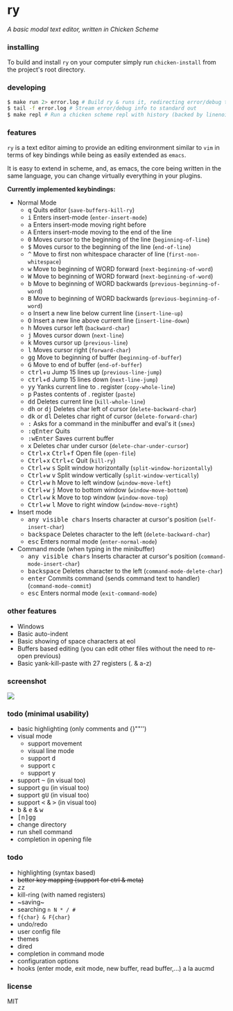 # ry

_A basic modal text editor, written in Chicken Scheme_

### installing

To build and install `ry` on your computer simply run `chicken-install` from the
project's root directory.

### developing

```bash
$ make run 2> error.log # Build ry & runs it, redirecting error/debug to file
$ tail -f error.log # Stream error/debug info to standard out
$ make repl # Run a chicken scheme repl with history (backed by linenoise)
```

### features

`ry` is a text editor aiming to provide an editing environment similar to `vim`
in terms of key bindings while being as easily extended as `emacs`.

It is easy to extend in scheme, and, as emacs, the core being written in the same
language, you can change virtually everything in your plugins.

**Currently implemented keybindings:**

- Normal Mode
  - <kbd>q</kbd> Quits editor (`save-buffers-kill-ry`)
  - <kbd>i</kbd> Enters insert-mode (`enter-insert-mode`)
  - <kbd>a</kbd> Enters insert-mode moving right before
  - <kbd>A</kbd> Enters insert-mode moving to the end of the line
  - <kbd>0</kbd> Moves cursor to the beginning of the line (`beginning-of-line`)
  - <kbd>$</kbd> Moves cursor to the beginning of the line (`end-of-line`)
  - <kbd>^</kbd> Move to first non whitespace character of line (`first-non-whitespace`)
  - <kbd>w</kbd> Move to beginning of WORD forward (`next-beginning-of-word`)
  - <kbd>W</kbd> Move to beginning of WORD forward (`next-beginning-of-word`)
  - <kbd>b</kbd> Move to beginning of WORD backwards (`previous-beginning-of-word`)
  - <kbd>B</kbd> Move to beginning of WORD backwards (`previous-beginning-of-word`)
  - <kbd>o</kbd> Insert a new line below current line (`insert-line-up`)
  - <kbd>O</kbd> Insert a new line above current line (`insert-line-down`)
  - <kbd>h</kbd> Moves cursor left (`backward-char`)
  - <kbd>j</kbd> Moves cursor down (`next-line`)
  - <kbd>k</kbd> Moves cursor up (`previous-line`)
  - <kbd>l</kbd> Moves cursor right (`forward-char`)
  - <kbd>gg</kbd> Move to beginning of buffer (`beginning-of-buffer`)
  - <kbd>G</kbd> Move to end of buffer (`end-of-buffer`)
  - <kbd>ctrl</kbd>+<kbd>u</kbd> Jump 15 lines up (`previous-line-jump`)
  - <kbd>ctrl</kbd>+<kbd>d</kbd> Jump 15 lines down (`next-line-jump`)
  - <kbd>yy</kbd> Yanks current line to . register (`copy-whole-line`)
  - <kbd>p</kbd> Pastes contents of . register (`paste`)
  - <kbd>d</kbd><kbd>d</kbd> Deletes current line (`kill-whole-line`)
  - <kbd>d</kbd><kbd>h</kbd> or <kbd>d</kbd><kbd>j</kbd> Deletes char left of cursor  (`delete-backward-char`)
  - <kbd>d</kbd><kbd>k</kbd> or <kbd>d</kbd><kbd>l</kbd> Deletes char right of cursor  (`delete-forward-char`)
  - <kbd>:</kbd> Asks for a command in the minibuffer and eval's it (`smex`)
  - <kbd>:</kbd><kbd>q</kbd><kbd>Enter</kbd> Quits
  - <kbd>:</kbd><kbd>w</kbd><kbd>Enter</kbd> Saves current buffer
  - <kbd>x</kbd> Deletes char under cursor (`delete-char-under-cursor`)
  - <kbd>Ctrl</kbd>+<kbd>x</kbd> <kbd>Ctrl</kbd>+<kbd>f</kbd> Open file (`open-file`)
  - <kbd>Ctrl</kbd>+<kbd>x</kbd> <kbd>Ctrl</kbd>+<kbd>c</kbd> Quit (`kill-ry`)
  - <kbd>Ctrl</kbd>+<kbd>w</kbd> <kbd>s</kbd> Split window horizontally (`split-window-horizontally`)
  - <kbd>Ctrl</kbd>+<kbd>w</kbd> <kbd>v</kbd> Split window vertically (`split-window-vertically`)
  - <kbd>Ctrl</kbd>+<kbd>w</kbd> <kbd>h</kbd> Move to left window (`window-move-left`)
  - <kbd>Ctrl</kbd>+<kbd>w</kbd> <kbd>j</kbd> Move to bottom window (`window-move-bottom`)
  - <kbd>Ctrl</kbd>+<kbd>w</kbd> <kbd>k</kbd> Move to top window (`window-move-top`)
  - <kbd>Ctrl</kbd>+<kbd>w</kbd> <kbd>l</kbd> Move to right window (`window-move-right`)
- Insert mode
  - <kbd>any visible chars</kbd> Inserts character at cursor's position (`self-insert-char`)
  - <kbd>backspace</kbd> Deletes character to the left (`delete-backward-char`)
  - <kbd>esc</kbd> Enters normal mode  (`enter-normal-mode`)
- Command mode (when typing in the minibuffer)
  - <kbd>any visible chars</kbd> Inserts character at cursor's position (`command-mode-insert-char`)
  - <kbd>backspace</kbd> Deletes character to the left (`command-mode-delete-char`)
  - <kbd>enter</kbd> Commits command (sends command text to handler) (`command-mode-commit`)
  - <kbd>esc</kbd> Enters normal mode (`exit-command-mode`)

### other features

- Windows
- Basic auto-indent
- Basic showing of space characters at eol
- Buffers based editing (you can edit other files without the need to re-open previous)
- Basic yank-kill-paste with 27 registers (. & a-z)

### screenshot

![](https://raw.githubusercontent.com/kiasaki/scheme-ry/master/support/screenshot.png)

### todo (minimal usability)

- basic highlighting (only comments and [](){}""'')
- visual mode
  - support movement
  - visual line mode
  - support <kbd>d</kbd>
  - support <kbd>c</kbd>
  - support <kbd>y</kbd>
- support <kbd>~</kbd> (in visual too)
- support <kbd>gu</kbd> (in visual too)
- support <kbd>gU</kbd> (in visual too)
- support <kbd><</kbd> & <kbd>></kbd> (in visual too)
- <kbd>b</kbd> & <kbd>e</kbd> & <kbd>w</kbd>
- <kbd>[n]gg</kbd>
- change directory
- run shell command
- completion in opening file

### todo

- highlighting (syntax based)
- ~~better key mapping (support for ctrl & meta)~~
- <kbd>zz</kbd>
- kill-ring (with named registers)
- ~saving~
- searching `n N * / #`
- `f{char} & F{char}`
- undo/redo
- user config file
- themes
- dired
- completion in command mode
- configuration options
- hooks (enter mode, exit mode, new buffer, read buffer,...) a la aucmd

### license

MIT

